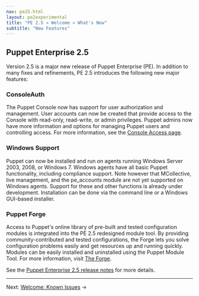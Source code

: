 ```yaml
---
nav: pe25.html
layout: pe2experimental
title: "PE 2.5 » Welcome » What's New"
subtitle: "New Features"
---
```


Puppet Enterprise 2.5
-----

Version 2.5 is a major new release of Puppet Enterprise (PE). In addition to many fixes and refinements, PE 2.5 introduces the following new major features:

### ConsoleAuth

The Puppet Console now has support for user authorization and management. User accounts can now be created that provide access to the Console with read-only, read-write, or admin privileges. Puppet admins now have more information and options for managing Puppet users and controlling access. For more information, see the [Console Access page](./console_auth.html).

### Windows Support

Puppet  can now be installed and run on agents running Windows Server 2003, 2008, or Windows 7. Windows agents have all basic Puppet functionality, including compliance support. Note however that MCollective,  live management, and the pe_accounts module are not yet supported on Windows agents. Support for these and other functions is already under development. Installation can be done via the command line or a Windows GUI-based installer. <!-- For more information, see link. -->

### Puppet Forge

Access to Puppet's online library of pre-built and tested configuration modules is integrated into the PE 2.5 redesigned module tool. By providing community-contributed and tested configurations, the Forge lets you solve configuration problems easily and get resources up and running quickly. Modules can be easily installed and uninstalled using the Puppet Module Tool. For more information, visit [The Forge](http://forge.puppetlabs.com/).

See the [Puppet Enterprise 2.5 release notes](./appendix.html#release-notes) for more details.



* * *

Next: [Welcome: Known Issues](./welcome_known_issues.html) &rarr;
